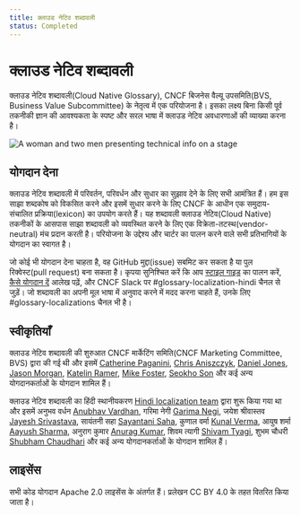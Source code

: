 ```yaml
---
title: क्लाउड नेटिव शब्दावली
status: Completed
---
```


# क्लाउड नेटिव शब्दावली

क्लाउड नेटिव शब्दावली(Cloud Native Glossary), CNCF बिजनेस वैल्यू उपसमिति(BVS, Business Value Subcommittee) के नेतृत्व में एक परियोजना है। इसका लक्ष्य बिना किसी पूर्व तकनीकी ज्ञान की आवश्यकता के स्पष्ट और सरल भाषा में क्लाउड नेटिव अवधारणाओं की व्याख्या करना है।

<p><img class="mt-5" src="/images/homepage/stage.jpg" alt="A woman and two men presenting technical info on a stage"></p>

## योगदान देना

क्लाउड नेटिव शब्दावली में परिवर्तन, परिवर्धन और सुधार का सुझाव देने के लिए सभी आमंत्रित हैं। हम इस साझा शब्दकोष को विकसित करने और इसमें सुधार करने के लिए CNCF के आधीन एक समुदाय-संचालित प्रक्रिया(lexicon) का उपयोग करते हैं। यह शब्दावली क्लाउड नेटिव(Cloud Native) तकनीकों के आसपास साझा शब्दावली को व्यवस्थित करने के लिए एक विक्रेता-तटस्थ(vendor-neutral) मंच प्रदान करती है। परियोजना के उद्देश्य और चार्टर का पालन करने वाले सभी प्रतिभागियों के योगदान का स्वागत है।

जो कोई भी योगदान देना चाहता है, वह GitHub मुद्दा(issue) सबमिट कर सकता है या पुल रिक्वेस्ट(pull request) बना सकता है। कृपया सुनिश्चित करें कि आप [स्टाइल गाइड](/hi/style-guide/) का पालन करें, [कैसे योगदान दें](/hi/contribute/) आलेख पढ़ें, और CNCF Slack पर #glossary-localization-hindi चैनल से जुड़ें। जो शब्दावली का अपनी मूल भाषा में अनुवाद करने में मदद करना चाहते हैं, उनके लिए #glossary-localizations चैनल भी है।

## स्वीकृतियाँ

क्लाउड नेटिव शब्दावली की शुरुआत CNCF मार्केटिंग समिति(CNCF Marketing Committee, BVS) द्वारा की गई थी और इसमें [Catherine Paganini](https://www.linkedin.com/in/catherinepaganini/en/), [Chris Aniszczyk](https://www.linkedin.com/in/caniszczyk/),
[Daniel Jones](https://www.linkedin.com/in/danieljoneseb/?originalSubdomain=uk), [Jason Morgan](https://www.linkedin.com/in/jasonmorgan2/), [Katelin Ramer](https://www.linkedin.com/in/katelinramer/), [Mike Foster](https://www.linkedin.com/in/mfosterche/?originalSubdomain=ca), [Seokho Son](https://www.linkedin.com/in/seokho-son/) और कई अन्य योगदानकर्ताओं के योगदान शामिल हैं।

क्लाउड नेटिव शब्दावली का हिंदी स्थानीयकरण [Hindi localization team](https://cloud-native.slack.com/archives/C02PCHEQXK6) द्वारा शुरू किया गया था और इसमें अनुभव वर्धन [Anubhav Vardhan](https://twitter.com/anubha_v_ardhan), 
गरिमा नेगी [Garima Negi](https://www.linkedin.com/in/garima-negi-03980ba8/), जयेश श्रीवास्तव [Jayesh Srivastava](https://www.linkedin.com/in/jayesh-srivastava/), 
सायंतनी सहा [Sayantani Saha](https://www.linkedin.com/in/sayantani-saha-47a55b1bb/), 
कुणाल वर्मा [Kunal Verma](https://www.linkedin.com/in/verma-kunal/), 
आयुष शर्मा [Aayush Sharma](https://www.linkedin.com/in/aayush-sharma967/), अनुराग कुमार [Anurag Kumar](https://github.com/kranurag7), 
शिवम त्यागी [Shivam Tyagi](https://www.linkedin.com/in/shivam-tyagi-57b7341a6/?originalSubdomain=in), 
शुभम चौधरी [Shubham Chaudhari](https://www.linkedin.com/in/shubham28698/) और कई अन्य योगदानकर्ताओं के योगदान शामिल हैं।

## लाइसेंस

सभी कोड योगदान Apache 2.0 लाइसेंस के अंतर्गत हैं। प्रलेखन CC BY 4.0 के तहत वितरित किया जाता है।
